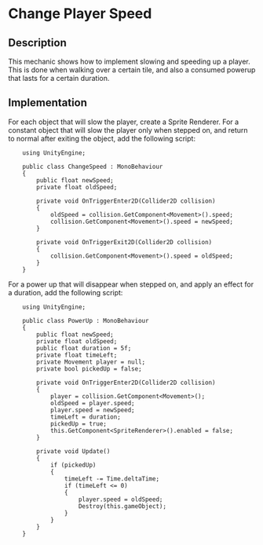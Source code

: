 # Change Player Speed

## Description
This mechanic shows how to implement slowing and speeding up a player. This is done
when walking over a certain tile, and also a consumed powerup that lasts for a certain duration.

## Implementation
For each object that will slow the player, create a Sprite Renderer.
For a constant object that will slow the player only when stepped on, and return to normal after exiting the object, add the following script:
        
        using UnityEngine;

        public class ChangeSpeed : MonoBehaviour
        {
            public float newSpeed;
            private float oldSpeed;

            private void OnTriggerEnter2D(Collider2D collision)
            {
                oldSpeed = collision.GetComponent<Movement>().speed;
                collision.GetComponent<Movement>().speed = newSpeed;
            }

            private void OnTriggerExit2D(Collider2D collision)
            {
                collision.GetComponent<Movement>().speed = oldSpeed;
            }
        }

For a power up that will disappear when stepped on, and apply an effect for a duration,
add the following script:

        using UnityEngine;

        public class PowerUp : MonoBehaviour
        {
            public float newSpeed;
            private float oldSpeed;
            public float duration = 5f;
            private float timeLeft;
            private Movement player = null;
            private bool pickedUp = false;

            private void OnTriggerEnter2D(Collider2D collision)
            {
                player = collision.GetComponent<Movement>();
                oldSpeed = player.speed;
                player.speed = newSpeed;
                timeLeft = duration;
                pickedUp = true;
                this.GetComponent<SpriteRenderer>().enabled = false;
            }

            private void Update()
            {
                if (pickedUp)
                {
                    timeLeft -= Time.deltaTime;
                    if (timeLeft <= 0)
                    {
                        player.speed = oldSpeed;
                        Destroy(this.gameObject);
                    }
                }
            }
        }
